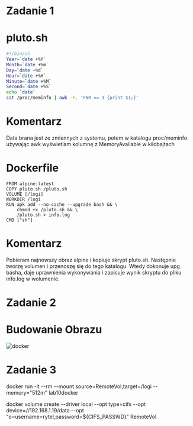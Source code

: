 # Zadanie 1
# pluto.sh



```sh
#!/bin/sh
Year=`date +%Y`
Month=`date +%m`
Day=`date +%d`
Hour=`date +%H`
Minute=`date +%M`
Second=`date +%S`
echo `date`
cat /proc/meminfo | awk -F, 'FNR == 3 {print $1;}'
```



# Komentarz
Data brana jest ze zmiennych z systemu, potem w katalogu proc/meminfo używając awk wyświetlam kolumnę z MemoryAvailable w kilobajtach

# Dockerfile
```Docker
FROM alpine:latest
COPY pluto.sh /pluto.sh
VOLUME [/logi]
WORKDIR /logi
RUN apk add --no-cache --upgrade bash && \
    chmod +x /pluto.sh && \
    /pluto.sh > info.log
CMD ["sh"]
```

# Komentarz
Pobieram najnowszy obraz alpine i kopiuje skrypt pluto.sh. Następnie tworzę volumen i przenoszę się do tego katalogu.
Wtedy dokonuje upg basha, daje uprawnienia wykonywania i zapisuje wynik skryptu do pliku info.log w wolumenie.
# Zadanie 2
# Budowanie Obrazu
![docker](https://user-images.githubusercontent.com/103449118/170571651-f85e45aa-635b-4572-baf7-ac9cbbd379f0.png)

# Zadanie 3
docker run -it --rm --mount source=RemoteVol,target=/logi --memory="512m" lab10docker

docker volume create --driver local --opt type=cifs --opt device=//192.168.1.19/data --opt "o=username=rytel,password=${CIFS_PASSWD}" RemoteVol
